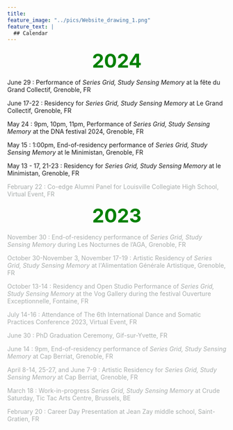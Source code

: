 ```yaml
---
title: 
feature_image: "../pics/Website_drawing_1.png"
feature_text: |
  ## Calendar
---
```


<div style="text-align:center"><span style="color:green;font-weight:700;font-size:44px">2024</span></div>

June 29 : Performance of *Series Grid, Study Sensing Memory* at la fête du Grand Collectif, Grenoble, FR

June 17-22 : Residency for *Series Grid, Study Sensing Memory* at Le Grand Collectif, Grenoble, FR

May 24 : 9pm, 10pm, 11pm, Performance of *Series Grid, Study Sensing Memory* at the DNA festival 2024, Grenoble, FR

May 15 : 1:00pm, End-of-residency performance of *Series Grid, Study Sensing Memory* at le Minimistan, Grenoble, FR

May 13 - 17, 21-23 : Residency for *Series Grid, Study Sensing Memory* at le Minimistan, Grenoble, FR

<span style="color:#a8adac">February 22 : Co-edge Alumni Panel for Louisville Collegiate High School, Virtual Event, FR</span>

<div style="text-align:center"><span style="color:green;font-weight:700;font-size:44px">2023</span></div>

<span style="color:#a8adac">November 30 : End-of-residency performance of *Series Grid, Study Sensing Memory* during Les Nocturnes de l’AGA, Grenoble, FR</span>

<span style="color:#a8adac">October 30-November 3, November 17-19 : Artistic Residency of *Series Grid, Study Sensing Memory* at l'Alimentation Générale Artistique, Grenoble, FR</span>

<span style="color:#a8adac">October 13-14 : Residency and Open Studio Performance of *Series Grid, Study Sensing Memory* at the Vog Gallery during the festival Ouverture Exceptionnelle, Fontaine, FR</span>

<span style="color:#a8adac">July 14-16 : Attendance of The 6th International Dance and Somatic Practices Conference 2023, Virtual Event, FR</span>

<span style="color:#a8adac">June 30 : PhD Graduation Ceremony, Gif-sur-Yvette, FR</span>

<span style="color:#a8adac">June 14 : 9pm, End-of-residency performance of *Series Grid, Study Sensing Memory* at Cap Berriat, Grenoble, FR</span>

<span style="color:#a8adac">April 8-14, 25-27, and June 7-9 : Artistic Residency for *Series Grid, Study Sensing Memory*  at Cap Berriat, Grenoble, FR</span>

<span style="color:#a8adac">March 18 : Work-in-progress *Series Grid, Study Sensing Memory* at Crude Saturday, Tic Tac Arts Centre, Brussels, BE</span>

<span style="color:#a8adac">February 20 : Career Day Presentation at Jean Zay middle school, Saint-Gratien, FR</span>

